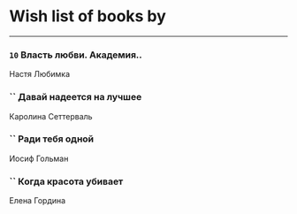 # Wish list of books by [](https://ok.ru/profile/536771522733)
---

### `10` Власть любви. Академия..
Настя Любимка

### `` Давай надеется на лучшее
Каролина Сеттерваль

### `` Ради тебя одной
Иосиф Гольман

### `` Когда красота убивает
Елена Гордина

